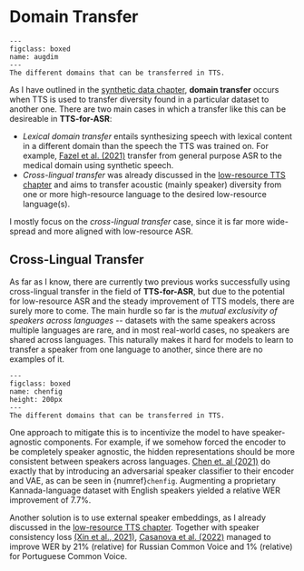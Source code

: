 # Domain Transfer

```{figure} ../figures/augdimensions.svg
---
figclass: boxed
name: augdim
---
The different domains that can be transferred in TTS.
```

As I have outlined in the [synthetic data chapter](01_other_fields), **domain transfer** occurs when TTS is used to transfer diversity found in a particular dataset to another one. There are two main cases in which a transfer like this can be desireable in **TTS-for-ASR**:
- *Lexical domain transfer* entails synthesizing speech with lexical content in a different domain than the speech the TTS was trained on. For example, [Fazel et al. (2021)](references.html#fazel2021medical) transfer from general purpose ASR to the medical domain using synthetic speech.
- *Cross-lingual transfer* was already discussed in the [low-resource TTS chapter](03_low_resource_tts) and aims to transfer acoustic (mainly speaker) diversity from one or more high-resource language to the desired low-resource language(s). 

I mostly focus on the *cross-lingual transfer* case, since it is far more wide-spread and more aligned with low-resource ASR.

## Cross-Lingual Transfer

As far as I know, there are currently two previous works successfully using cross-lingual transfer in the field of **TTS-for-ASR**, but due to the potential for low-resource ASR and the steady improvement of TTS models, there are surely more to come. The main hurdle so far is the *mutual exclusivity of speakers across languages* -- datasets with the same speakers across multiple languages are rare, and in most real-world cases, no speakers are shared across languages. This naturally makes it hard for models to learn to transfer a speaker from one language to another, since there are no examples of it.

```{figure} ../figures/chenfig.png
---
figclass: boxed
name: chenfig
height: 200px
---
The different domains that can be transferred in TTS.
```

 One approach to mitigate this is to incentivize the model to have speaker-agnostic components. For example, if we somehow forced the encoder to be completely speaker agnostic, the hidden representations should be more consistent between speakers across languages. [Chen et. al (2021)](references.html#chen2021mixmatch) do exactly that by introducing an adversarial speaker classifier to their encoder and VAE, as can be seen in {numref}`chenfig`. Augmenting a proprietary Kannada-language dataset with English speakers yielded a relative WER improvement of 7.7%.

 Another solution is to use external speaker embeddings, as I already discussed in the [low-resource TTS chapter](03_low_resource_tts). Together with speaker consistency loss [(Xin et al., 2021)](references.html#xin2021scl), [Casanova et al. (2022)](references.html#casanova2022singlespeaker) managed to improve WER by 21% (relative) for Russian Common Voice and 1% (relative) for Portuguese Common Voice.
